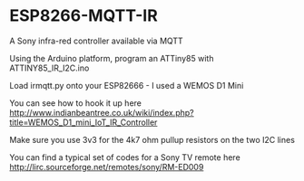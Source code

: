 # ESP8266-MQTT-IR
A Sony infra-red controller available via MQTT

Using the Arduino platform, program an ATTiny85 with ATTINY85_IR_I2C.ino

Load irmqtt.py onto your ESP82666 - I used a WEMOS D1 Mini

You can see how to hook it up here http://www.indianbeantree.co.uk/wiki/index.php?title=WEMOS_D1_mini_IoT_IR_Controller

Make sure you use 3v3 for the 4k7 ohm pullup resistors on the two I2C lines

You can find a typical set of codes for a Sony TV remote here http://lirc.sourceforge.net/remotes/sony/RM-ED009


